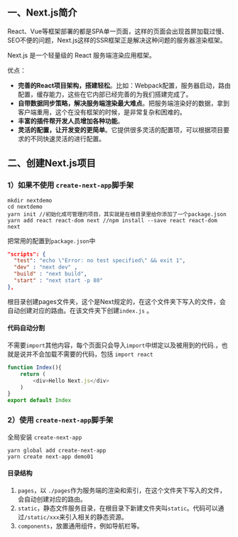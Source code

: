 ## 一、Next.js简介

React、Vue等框架部署的都是SPA单一页面，这样的页面会出现首屏加载过慢、SEO不便的问题，Next.js这样的SSR框架正是解决这种问题的服务器渲染框架。

Next.js 是一个轻量级的 React 服务端渲染应用框架。

优点：

- **完善的React项目架构，搭建轻松**。比如：Webpack配置，服务器启动，路由配置，缓存能力，这些在它内部已经完善的为我们搭建完成了。
- **自带数据同步策略，解决服务端渲染最大难点**。把服务端渲染好的数据，拿到客户端重用，这个在没有框架的时候，是非常复杂和困难的。
- **丰富的插件帮开发人员增加各种功能**。
- **灵活的配置，让开发变的更简单**。它提供很多灵活的配置项，可以根据项目要求的不同快速灵活的进行配置。

## 二、创建Next.js项目

### 1）如果不使用 `create-next-app`脚手架

```shell
mkdir nextdemo
cd nextdemo
yarn init //初始化成可管理的项目，其实就是在根目录里给你添加了一个package.json
yarn add react react-dom next //npm install --save react react-dom next
```

把常用的配置到`package.json`中

```json
"scripts": {
  "test": "echo \"Error: no test specified\" && exit 1",
  "dev" : "next dev" ,
  "build" : "next build",
  "start" : "next start -p 80"
},
```

根目录创建pages文件夹，这个是Next规定的，在这个文件夹下写入的文件，会自动创建对应的路由。在该文件夹下创建`index.js` 。

#### 代码自动分割

不需要`import`其他内容，每个页面只会导入`import`中绑定以及被用到的代码.，也就是说并不会加载不需要的代码，包括 `import react`

```js
function Index(){
    return (
        <div>Hello Next.js</div>
    )
}
export default Index
```

### 2）使用 `create-next-app`脚手架

全局安装 `create-next-app`

```
yarn global add create-next-app
yarn create next-app demo01
```

#### 目录结构

1. `pages`，以 `./pages`作为服务端的渲染和索引，在这个文件夹下写入的文件，会自动创建对应的路由。
2. `static`，静态文件服务目录，在根目录下新建文件夹叫`static`。代码可以通过`/static/xxx`来引入相关的静态资源。
3. `components`，放置通用组件，例如导航栏等。